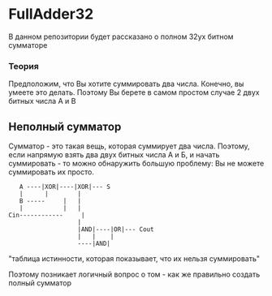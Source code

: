# FullAdder32
В данном репозитории будет рассказано о полном 32ух битном сумматоре 
### Теория
Предположим, что Вы хотите суммировать два числа. Конечно, вы умеете это делать. Поэтому Вы берете в самом простом случае 2 двух битных числа A и B 
## Неполный сумматор
Сумматор - это такая вещь, которая суммирует два числа. Поэтому, если напрямую взять два двух битных числа А и Б, и начать суммировать - то можно обнаружить большую проблему:
Вы не можете суммировать их просто.

       A ----|XOR|----|XOR|--- S
       |      |        |
       B -----     |   |
       |           |   |
    Cin------------     | 
                       | 
                       |AND|----|OR|--- Cout
                       |   |    |
                       ----|AND|
"таблица истинности, которая показывает, что их нельзя суммировать"

Поэтому позникает логичный вопрос о том - как же правильно создать полный сумматор
